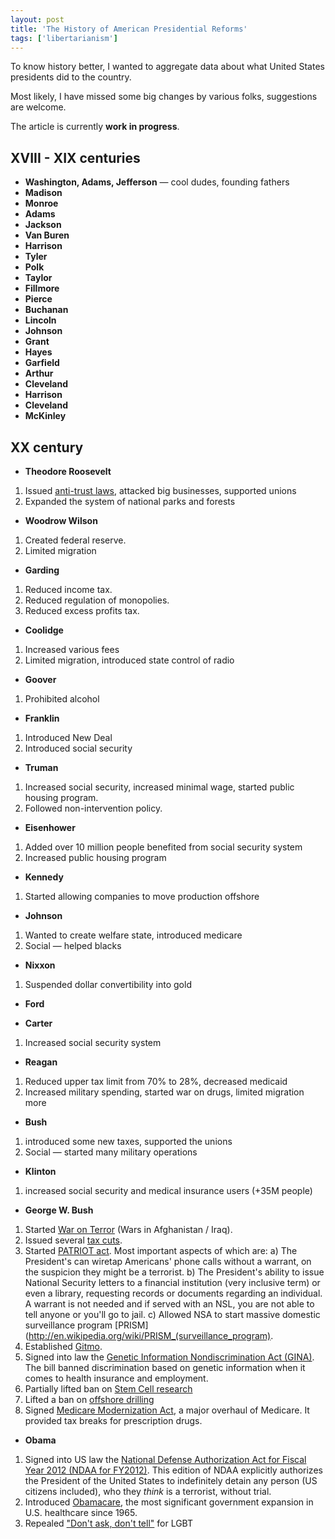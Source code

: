 ```yaml
---
layout: post
title: 'The History of American Presidential Reforms'
tags: ['libertarianism']
---
```


To know history better, I wanted to aggregate data about
what United States presidents did to the country.

Most likely, I have missed some big changes by various folks,
suggestions are welcome.

The article is currently **work in progress**.

## XVIII - XIX centuries

* **Washington, Adams, Jefferson** — cool dudes, founding fathers
* **Madison**
* **Monroe**
* **Adams**
* **Jackson**
* **Van Buren**
* **Harrison**
* **Tyler**
* **Polk**
* **Taylor**
* **Fillmore**
* **Pierce**
* **Buchanan**
* **Lincoln**
* **Johnson**
* **Grant**
* **Hayes**
* **Garfield**
* **Arthur**
* **Cleveland**
* **Harrison**
* **Cleveland**
* **McKinley**

## XX century

* **Theodore Roosevelt**

1. Issued [anti-trust laws](http://en.wikipedia.org/wiki/Sherman_Antitrust_Act), attacked big businesses, supported unions
2. Expanded the system of national parks and forests

* **Woodrow Wilson**

1. Created federal reserve.
2. Limited migration

* **Garding**

1. Reduced income tax.
2. Reduced regulation of monopolies.
3. Reduced excess profits tax.

* **Coolidge**

1. Increased various fees
2. Limited migration, introduced state control of radio

* **Goover**

1. Prohibited alcohol

* **Franklin**

1. Introduced New Deal
2. Introduced social security

* **Truman**

1. Increased social security, increased minimal wage, started public housing program.
2. Followed non-intervention policy.

* **Eisenhower**

1. Added over 10 million people benefited from social security system
2. Increased public housing program

* **Kennedy**

1. Started allowing companies to move production offshore

* **Johnson**

1. Wanted to create welfare state, introduced medicare
2. Social — helped blacks

* **Nixxon**

1. Suspended dollar convertibility into gold

* **Ford**


* **Carter**

1. Increased social security system

* **Reagan**

1. Reduced upper tax limit from 70% to 28%, decreased medicaid
2. Increased military spending, started war on drugs, limited migration more

* **Bush**

1. introduced some new taxes, supported the unions
2. Social — started many military operations

* **Klinton**

1. increased social security and medical insurance users (+35M people)

* **George W. Bush**

1. Started [War on Terror](http://en.wikipedia.org/wiki/War_on_Terror) (Wars in Afghanistan / Iraq).
2. Issued several [tax cuts](http://en.wikipedia.org/wiki/Bush_tax_cuts).
3. Started [PATRIOT act](http://en.wikipedia.org/wiki/Patriot_Act). Most important aspects of which are: a) The President's can wiretap Americans' phone calls without a warrant, on the suspicion they might be a terrorist. b) The President's ability to issue National Security letters to a financial institution (very inclusive term) or even a library, requesting records or documents regarding an individual. A warrant is not needed and if served with an NSL, you are not able to tell anyone or you'll go to jail. c) Allowed NSA to start massive domestic surveillance program [PRISM](http://en.wikipedia.org/wiki/PRISM_(surveillance_program).
4. Established [Gitmo](http://en.wikipedia.org/wiki/Guantánamo_Bay_detention_camp).
5. Signed into law the [Genetic Information Nondiscrimination Act (GINA)](http://en.wikipedia.org/wiki/Genetic_Information_Nondiscrimination_Act). The bill banned discrimination based on genetic information when it comes to health insurance and employment.
6. Partially lifted ban on [Stem Cell research](http://en.wikipedia.org/wiki/George_w_bush#Stem_cell_research_and_first_use_of_veto_power)
7. Lifted a ban on [offshore drilling](http://en.wikipedia.org/wiki/Offshore_drilling)
8. Signed [Medicare Modernization Act](http://en.wikipedia.org/wiki/Medicare_Prescription_Drug,_Improvement,_and_Modernization_Act),
a major overhaul of Medicare. It provided tax breaks for prescription drugs.

* **Obama**

1. Signed into US law the [National Defense Authorization Act for Fiscal Year 2012 (NDAA for FY2012)](http://en.wikipedia.org/wiki/National_Defense_Authorization_Act_for_Fiscal_Year_2012). This edition of NDAA explicitly authorizes the President of the United States to indefinitely detain any person (US citizens included), who they _think_ is a terrorist, without trial.
2. Introduced [Obamacare](http://en.wikipedia.org/wiki/Obamacare),
       the most significant government expansion in U.S. healthcare since 1965.
3. Repealed ["Don't ask, don't tell"](http://en.wikipedia.org/wiki/Don't_ask,_don't_tell) for LGBT
